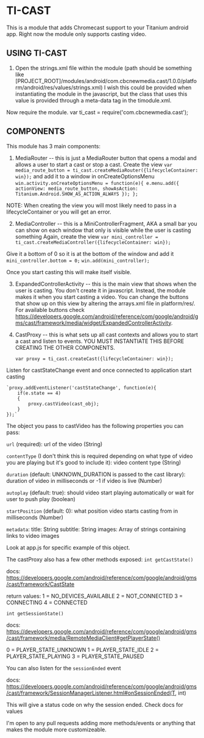 TI-CAST
===========================================

This is a module that adds Chromecast support to your Titanium android app.
Right now the module only supports casting video.

USING TI-CAST
-------------------------

1. Open the strings.xml file within the module (path should be something like [PROJECT_ROOT]/modules/android/com.cbcnewmedia.cast/1.0.0/platform/android/res/values/strings.xml)
I wish this could be provided when instantiating the module in the javascript, but the class that uses this value is provided through a meta-data tag in the timodule.xml.

Now require the module.
	var ti_cast = require('com.cbcnewmedia.cast');

COMPONENTS
-------------------------

This module has 3 main components:

1. MediaRouter -- this is just a MediaRouter button that opens a modal and allows a user to start a cast or stop a cast.
Create the view 
	`var media_route_button = ti_cast.createMediaRouter({lifecycleContainer: win});`
and add it to a window in onCreateOptionsMenu
	`win.activity.onCreateOptionsMenu = function(e){
		e.menu.add({
            actionView: media_route_button,
            showAsAction: Titanium.Android.SHOW_AS_ACTION_ALWAYS
        });
	};`
	
NOTE: When creating the view you will most likely need to pass in a lifecycleContainer or you will get an error.

2. MediaController -- this is a MiniControllerFragment, AKA a small bar you can show on each window that only is visible while the user is casting something
Again, create the view
	`var mini_controller = ti_cast.createMediaController({lifecycleContainer: win});`

Give it a bottom of 0 so it is at the bottom of the window and add it
	`mini_controller.bottom = 0;`
	`win.add(mini_controller);`

Once you start casting this will make itself visible.

3. ExpandedControllerActivity -- this is the main view that shows when the user is casting. You don't create it in javascript. Instead, the module makes it when you start casting a video.
You can change the buttons that show up on this view by altering the arrays.xml file in platform/res/. For available buttons check https://developers.google.com/android/reference/com/google/android/gms/cast/framework/media/widget/ExpandedControllerActivity.

4. CastProxy -- this is what sets up all cast contexts and allows you to start a cast and listen to events. YOU MUST INSTANTIATE THIS BEFORE CREATING THE OTHER COMPONENTS.
	
	`var proxy = ti_cast.createCast({lifecycleContainer: win});`

Listen for castStateChange event and once connected to application start casting
	
	`proxy.addEventListener('castStateChange', function(e){
		if(e.state == 4)
		{
			proxy.castVideo(cast_obj);
		} 
	});`

The object you pass to castVideo has the following properties you can pass:

`url` (required): url of the video (String)

`contentType` (I don't think this is required depending on what type of video you are playing but it's good to include it): video content type (String)

`duration` (default: UNKNOWN_DURATION is passed to the cast library): duration of video in milliseconds or -1 if video is live (Number)

`autoplay` (default: true): should video start playing automatically or wait for user to push play (boolean)

`startPosition` (default: 0): what position video starts casting from in milliseconds (Number)

`metadata`: 
	title: String
	subtitle: String
	images: Array of strings containing links to video images
	
Look at app.js for specific example of this object.

The castProxy also has a few other methods exposed:
`int getCastState()`

docs: https://developers.google.com/android/reference/com/google/android/gms/cast/framework/CastState

return values:
1 = NO_DEVICES_AVAILABLE
2 = NOT_CONNECTED
3 = CONNECTING
4 = CONNECTED

`int getSessionState()`

docs: https://developers.google.com/android/reference/com/google/android/gms/cast/framework/media/RemoteMediaClient#getPlayerState()

0 = PLAYER_STATE_UNKNOWN
1 = PLAYER_STATE_IDLE
2 = PLAYER_STATE_PLAYING
3 = PLAYER_STATE_PAUSED

You can also listen for the `sessionEnded` event

docs: https://developers.google.com/android/reference/com/google/android/gms/cast/framework/SessionManagerListener.html#onSessionEnded(T, int)

This will give a status code on why the session ended. Check docs for values

I'm open to any pull requests adding more methods/events or anything that makes the module more customizeable.

